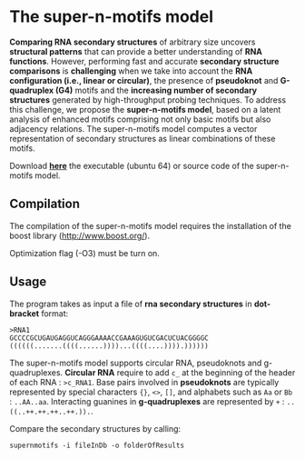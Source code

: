 # The super-n-motifs model #

**Comparing RNA secondary structures** of arbitrary size uncovers **structural patterns** that can provide a better understanding of **RNA functions**. However, performing fast and accurate **secondary structure comparisons** is **challenging** when we take into account the **RNA configuration (i.e., linear or circular)**, the presence of **pseudoknot** and **G-quadruplex (G4)** motifs and the **increasing number of secondary structures** generated by high-throughput probing techniques. To address this challenge, we propose the **super-n-motifs model**, based on a latent analysis of enhanced motifs comprising not only basic motifs but also adjacency relations. The super-n-motifs model computes a vector representation of secondary structures as linear combinations of these motifs.

Download **[here](https://github.com/jpsglouzon/supernmotifs/releases)** the executable (ubuntu 64) or source code of the super-n-motifs model.

## Compilation ##

The compilation of the super-n-motifs model requires the installation of the boost library (http://www.boost.org/). 

Optimization flag (-O3) must be turn on.

## Usage ##

The program takes as input a file of **rna secondary structures** in **dot-bracket** format:
```
>RNA1
GCCCCGCUGAUGAGGUCAGGGAAAACCGAAAGUGUCGACUCUACGGGGC
((((((.......((((......))))...((((....)))).))))))
```
The super-n-motifs model supports circular RNA, pseudoknots and g-quadruplexes. **Circular RNA** require to add `c_` at the beginning of the header of each RNA :  `>c_RNA1`. Base pairs involved in **pseudoknots** are typically represented by special characters `{}`, `<>`, `[]`, and alphabets such as `Aa` or `Bb` : `..AA..aa`. Interacting guanines in **g-quadruplexes** are represented by `+` : `..((..++.++.++..++.)).`.

Compare the secondary structures by calling: 
```
supernmotifs -i fileInDb -o folderOfResults
```


